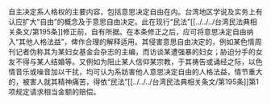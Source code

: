 自主决定系人格权的主要内容，包括意思决定自由在内。台湾地区学说及实务上有认应扩大“自由”的概念及于意思自由决定。此在现行“民法”[[../../../台湾民法典相关条文/第195条]]修正前，自有所据。在本条修正之后，应可将意思决定自由纳入“其他人格法益”，俾作合理的解释适用。其侵害意思自由决定的，例如某色情周刊记者伪称其为某妇女基金会杂志的主编，而访谈某遭强暴的妇女；胁迫分手的女友不得与某人结婚等。又例如为阻止某人信仰某宗教，于其祷告或诵经之际，以色情音乐或噪音加以干扰，均可认为系妨害他人意思决定自由的人格法益，情节重大的，被害人就其精神痛苦，得依“民法”[[../../../台湾民法典相关条文/第195条]]第1项规定请求相当金额的赔偿。